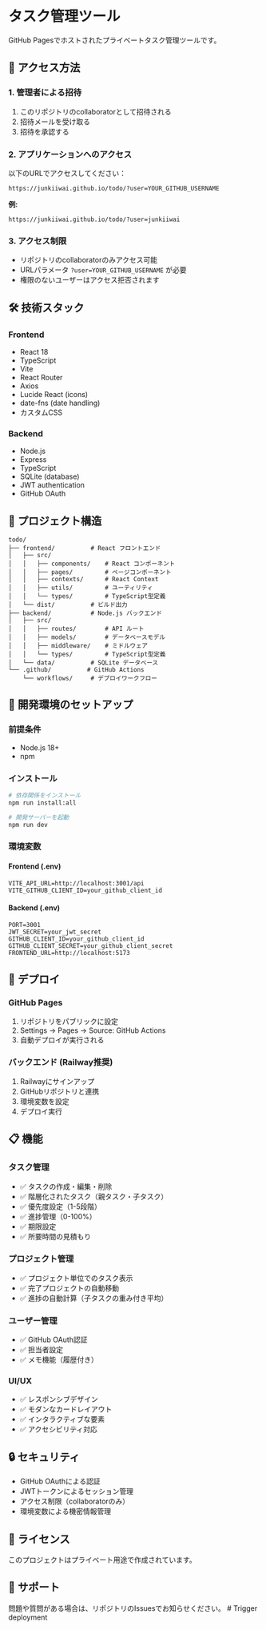# タスク管理ツール

GitHub Pagesでホストされたプライベートタスク管理ツールです。

## 🚀 **アクセス方法**

### **1. 管理者による招待**
1. このリポジトリのcollaboratorとして招待される
2. 招待メールを受け取る
3. 招待を承認する

### **2. アプリケーションへのアクセス**
以下のURLでアクセスしてください：
```
https://junkiiwai.github.io/todo/?user=YOUR_GITHUB_USERNAME
```

**例:**
```
https://junkiiwai.github.io/todo/?user=junkiiwai
```

### **3. アクセス制限**
- リポジトリのcollaboratorのみアクセス可能
- URLパラメータ `?user=YOUR_GITHUB_USERNAME` が必要
- 権限のないユーザーはアクセス拒否されます

## 🛠 **技術スタック**

### **Frontend**
- React 18
- TypeScript
- Vite
- React Router
- Axios
- Lucide React (icons)
- date-fns (date handling)
- カスタムCSS

### **Backend**
- Node.js
- Express
- TypeScript
- SQLite (database)
- JWT authentication
- GitHub OAuth

## 📁 **プロジェクト構造**

```
todo/
├── frontend/          # React フロントエンド
│   ├── src/
│   │   ├── components/    # React コンポーネント
│   │   ├── pages/         # ページコンポーネント
│   │   ├── contexts/      # React Context
│   │   ├── utils/         # ユーティリティ
│   │   └── types/         # TypeScript型定義
│   └── dist/          # ビルド出力
├── backend/           # Node.js バックエンド
│   ├── src/
│   │   ├── routes/        # API ルート
│   │   ├── models/        # データベースモデル
│   │   ├── middleware/    # ミドルウェア
│   │   └── types/         # TypeScript型定義
│   └── data/          # SQLite データベース
└── .github/          # GitHub Actions
    └── workflows/     # デプロイワークフロー
```

## 🔧 **開発環境のセットアップ**

### **前提条件**
- Node.js 18+
- npm

### **インストール**
```bash
# 依存関係をインストール
npm run install:all

# 開発サーバーを起動
npm run dev
```

### **環境変数**
#### **Frontend (.env)**
```env
VITE_API_URL=http://localhost:3001/api
VITE_GITHUB_CLIENT_ID=your_github_client_id
```

#### **Backend (.env)**
```env
PORT=3001
JWT_SECRET=your_jwt_secret
GITHUB_CLIENT_ID=your_github_client_id
GITHUB_CLIENT_SECRET=your_github_client_secret
FRONTEND_URL=http://localhost:5173
```

## 🚀 **デプロイ**

### **GitHub Pages**
1. リポジトリをパブリックに設定
2. Settings → Pages → Source: GitHub Actions
3. 自動デプロイが実行される

### **バックエンド (Railway推奨)**
1. Railwayにサインアップ
2. GitHubリポジトリと連携
3. 環境変数を設定
4. デプロイ実行

## 📋 **機能**

### **タスク管理**
- ✅ タスクの作成・編集・削除
- ✅ 階層化されたタスク（親タスク・子タスク）
- ✅ 優先度設定（1-5段階）
- ✅ 進捗管理（0-100%）
- ✅ 期限設定
- ✅ 所要時間の見積もり

### **プロジェクト管理**
- ✅ プロジェクト単位でのタスク表示
- ✅ 完了プロジェクトの自動移動
- ✅ 進捗の自動計算（子タスクの重み付き平均）

### **ユーザー管理**
- ✅ GitHub OAuth認証
- ✅ 担当者設定
- ✅ メモ機能（履歴付き）

### **UI/UX**
- ✅ レスポンシブデザイン
- ✅ モダンなカードレイアウト
- ✅ インタラクティブな要素
- ✅ アクセシビリティ対応

## 🔒 **セキュリティ**

- GitHub OAuthによる認証
- JWTトークンによるセッション管理
- アクセス制限（collaboratorのみ）
- 環境変数による機密情報管理

## 📝 **ライセンス**

このプロジェクトはプライベート用途で作成されています。

## 🤝 **サポート**

問題や質問がある場合は、リポジトリのIssuesでお知らせください。 # Trigger deployment
